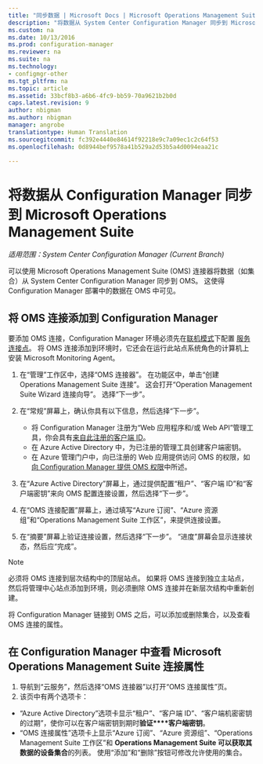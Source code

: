 ```yaml
---
title: "同步数据 | Microsoft Docs | Microsoft Operations Management Suite "
description: "将数据从 System Center Configuration Manager 同步到 Microsoft Operations Management Suite。"
ms.custom: na
ms.date: 10/13/2016
ms.prod: configuration-manager
ms.reviewer: na
ms.suite: na
ms.technology:
- configmgr-other
ms.tgt_pltfrm: na
ms.topic: article
ms.assetid: 33bcf8b3-a6b6-4fc9-bb59-70a9621b2b0d
caps.latest.revision: 9
author: nbigman
ms.author: nbigman
manager: angrobe
translationtype: Human Translation
ms.sourcegitcommit: fc392e4440e84614f92218e9c7a09ec1c2c64f53
ms.openlocfilehash: 0d8944bef9578a41b529a2d53b5a4d0094eaa21c

---
```

# <a name="sync-data-from-configuration-manager-to-the-microsoft-operations-management-suite"></a>将数据从 Configuration Manager 同步到 Microsoft Operations Management Suite

*适用范围：System Center Configuration Manager (Current Branch)*

可以使用 Microsoft Operations Management Suite (OMS) 连接器将数据（如集合）从 System Center Configuration Manager 同步到 OMS。 这使得 Configuration Manager 部署中的数据在 OMS 中可见。

## <a name="add-an-oms-connection-to-configuration-manager"></a>将 OMS 连接添加到 Configuration Manager

要添加 OMS 连接，Configuration Manager 环境必须先在[联机模式](https://azure.microsoft.com/en-us/documentation/articles/resource-group-create-service-principal-portal/)下配置 [服务连接点](../../../core/servers/deploy/configure/about-the-service-connection-point.md)。 将 OMS 连接添加到环境时，它还会在运行此站点系统角色的计算机上安装 Microsoft Monitoring Agent。
1.  在“管理”工作区中，选择“OMS 连接器”。 在功能区中，单击“创建 Operations Management Suite 连接”。 这会打开“Operation Management Suite Wizard 连接向导”。 选择“下一步”。
2.  在“常规”屏幕上，确认你具有以下信息，然后选择“下一步”。

    * 将 Configuration Manager 注册为“Web 应用程序和/或 Web API”管理工具，你会具有[来自此注册的客户端 ID](https://azure.microsoft.com/documentation/articles/active-directory-integrating-applications/)。
    * 在 Azure Active Directory 中，为已注册的管理工具创建客户端密钥。
    * 在 Azure 管理门户中，向已注册的 Web 应用提供访问 OMS 的权限，如[向 Configuration Manager 提供 OMS 权限](https://azure.microsoft.com/en-us/documentation/articles/log-analytics-sccm/#provide-configuration-manager-with-permissions-to-oms)中所述。

3.  在“Azure Active Directory”屏幕上，通过提供配置“租户”、“客户端 ID”和“客户端密钥”来向 OMS 配置连接设置，然后选择“下一步”。
4.  在“OMS 连接配置”屏幕上，通过填写“Azure 订阅”、“Azure 资源组”和“Operations Management Suite 工作区”，来提供连接设置。
5.  在“摘要”屏幕上验证连接设置，然后选择“下一步”。 “进度”屏幕会显示连接状态，然后应“完成”。

> [!NOTE]
> 必须将 OMS 连接到层次结构中的顶层站点。 如果将 OMS 连接到独立主站点，然后将管理中心站点添加到环境，则必须删除 OMS 连接并在新层次结构中重新创建。

将 Configuration Manager 链接到 OMS 之后，可以添加或删除集合，以及查看 OMS 连接的属性。

## <a name="viewing-microsoft-operations-management-suite-connection-properties-in-configuration-manager"></a>在 Configuration Manager 中查看 Microsoft Operations Management Suite 连接属性

1.  导航到“云服务”，然后选择“OMS 连接器”以打开“OMS 连接属性”页。
2.  该页中有两个选项卡：
  * “Azure Active Directory”选项卡显示“租户”、“客户端 ID”、“客户端机密密钥的过期”，使你可以在客户端密钥到期时**验证****客户端密钥**。
  * “OMS 连接属性”选项卡上显示“Azure 订阅”、“Azure 资源组”、“Operations Management Suite 工作区”和 **Operations Management Suite 可以获取其数据的设备集合**的列表。 使用“添加”和“删除”按钮可修改允许使用的集合。



<!--HONumber=Dec16_HO3-->



